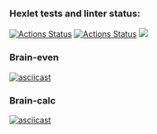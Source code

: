 ### Hexlet tests and linter status:
[![Actions Status](https://github.com/sdemikhov/frontend-project-lvl1/workflows/hexlet-check/badge.svg)](https://github.com/sdemikhov/frontend-project-lvl1/actions)
[![Actions Status](https://github.com/sdemikhov/frontend-project-lvl1/workflows/main-check/badge.svg)](https://github.com/sdemikhov/frontend-project-lvl1/actions)
<a href="https://codeclimate.com/github/sdemikhov/frontend-project-lvl1/maintainability"><img src="https://api.codeclimate.com/v1/badges/b672c29a96dd70311e94/maintainability" /></a>
### Brain-even
[![asciicast](https://asciinema.org/a/8y8ZBvrN7e2CtLSeuOJ61CWEp.svg)](https://asciinema.org/a/8y8ZBvrN7e2CtLSeuOJ61CWEp)
### Brain-calc
[![asciicast](https://asciinema.org/a/BsdTecRQyxfrzijPOd39ZXYIW.svg)](https://asciinema.org/a/BsdTecRQyxfrzijPOd39ZXYIW)

